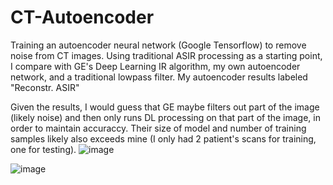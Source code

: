 # CT-Autoencoder
Training an autoencoder neural network (Google Tensorflow) to remove noise from CT images.
Using traditional ASIR processing as a starting point, I compare with GE's Deep Learning IR algorithm, my own autoencoder network, and a traditional lowpass filter.
My autoencoder results labeled "Reconstr. ASIR"

Given the results, I would guess that GE maybe filters out part of the image (likely noise) and then only runs DL processing on that part of the image, in order to maintain accuraccy. Their size of model and number of training samples likely also exceeds mine (I only had 2 patient's scans for training, one for testing). 
![image](https://github.com/user-attachments/assets/74fc2abc-9ba0-4ab5-8a64-63e6692bf518)

![image](https://github.com/user-attachments/assets/bc5a3041-d3dd-41bd-bb5c-ca39b930cf4f)
